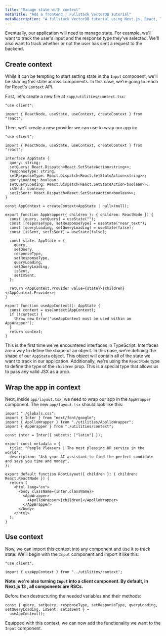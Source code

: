 ```yaml
---
title: "Manage state with context"
metaTitle: "Add a frontend | Fullstack VectorDB Tutorial"
metaDescription: "A fullstack VectorDB tutorial using Next.js, React, TypeScript, and Hasura"
---
```


Eventually, our application will need to manage state. For example, we'll want to track the user's input and the
response type they've selected. We'll also want to track whether or not the user has sent a request to the backend.

## Create context

While it can be tempting to start setting state in the `Input` component, we'll be sharing this state across components.
In this case, we're going to reach for React's `Context` API.

First, let's create a new file at `/app/utilities/context.tsx`:

```tsx
"use client";

import { ReactNode, useState, useContext, createContext } from "react";
```

Then, we'll create a new provider we can use to wrap our app in:

```tsx
"use client";

import { ReactNode, useState, useContext, createContext } from "react";

interface AppState {
  query: string;
  setQuery: React.Dispatch<React.SetStateAction<string>>;
  responseType: string;
  setResponseType: React.Dispatch<React.SetStateAction<string>>;
  queryLoading: boolean;
  setQueryLoading: React.Dispatch<React.SetStateAction<boolean>>;
  isSent: boolean;
  setIsSent: React.Dispatch<React.SetStateAction<boolean>>;
}

const AppContext = createContext<AppState | null>(null);

export function AppWrapper({ children }: { children: ReactNode }) {
  const [query, setQuery] = useState("");
  const [responseType, setResponseType] = useState("near_text");
  const [queryLoading, setQueryLoading] = useState(false);
  const [isSent, setIsSent] = useState(false);

  const state: AppState = {
    query,
    setQuery,
    responseType,
    setResponseType,
    queryLoading,
    setQueryLoading,
    isSent,
    setIsSent,
  };

  return <AppContext.Provider value={state}>{children}</AppContext.Provider>;
}

export function useAppContext(): AppState {
  const context = useContext(AppContext);
  if (!context) {
    throw new Error("useAppContext must be used within an AppWrapper");
  }
  return context;
}
```

This is the first time we've encountered interfaces in TypeScript. Interfaces are a way to define the shape of an
object. In this case, we're defining the shape of our `AppState` object. This object will contain all of the state we
want to track in our application. Additionally, we're using the `ReactNode` type to define the type of the `children`
prop. This is a special type that allows us to pass any valid JSX as a prop.

## Wrap the app in context

Next, inside `app/layout.tsx`, we need to wrap our app in the `AppWrapper` component. The new `app/layout.tsx` should
look like this:

```tsx
import "./globals.css";
import { Inter } from "next/font/google";
import { ApolloWrapper } from "./utilities/ApolloWrapper";
import { AppWrapper } from "./utilities/context";

const inter = Inter({ subsets: ["latin"] });

export const metadata = {
  title: "People Pleasers | The most pleasing HR service in the world",
  description: "Ask your AI assistant to find the perfect candidate and save you time and money",
};

export default function RootLayout({ children }: { children: React.ReactNode }) {
  return (
    <html lang="en">
      <body className={inter.className}>
        <AppWrapper>
          <ApolloWrapper>{children}</ApolloWrapper>
        </AppWrapper>
      </body>
    </html>
  );
}
```

## Use context

Now, we can import this context into any component and use it to track state. We'll begin with the `Input` component and
import it like this:

```tsx
"use client";

import { useAppContext } from "../utilities/context";
```

**Note: we're also turning `Input` into a client component. By default, in Next.js 13 , all components are RSCs.**

Before then destructuring the needed variables and their methods:

```tsx
const { query, setQuery, responseType, setResponseType, queryLoading, setQueryLoading, isSent, setIsSent } =
  useAppContext();
```

Equipped with this context, we can now add the functionality we want to the `Input` component.
